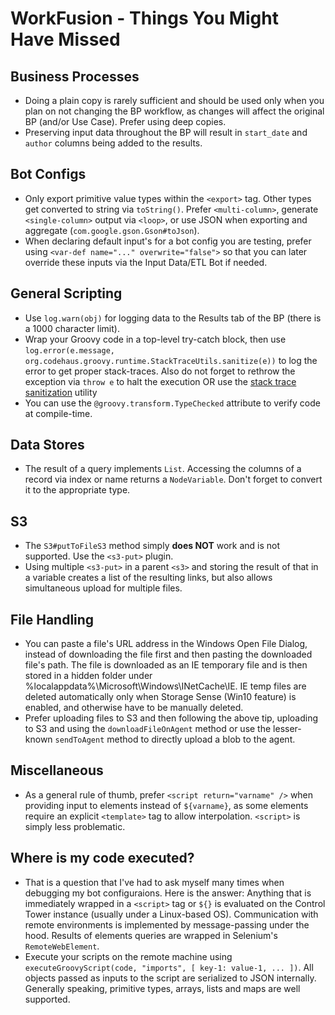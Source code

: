 # WorkFusion - Things You Might Have Missed

## Business Processes
- Doing a plain copy is rarely sufficient and should be used only when you plan on not changing the BP workflow, as changes will affect the original BP (and/or Use Case). Prefer using deep copies.
- Preserving input data throughout the BP will result in `start_date` and `author` columns being added to the results. 

## Bot Configs
- Only export primitive value types within the `<export>` tag. Other types get converted to string via `toString()`. Prefer `<multi-column>`, generate `<single-column>` output via `<loop>`, or use JSON when exporting and aggregate (`com.google.gson.Gson#toJson`).
- When declaring default input's for a bot config you are testing, prefer using `<var-def name="..." overwrite="false">` so that you can later override these inputs via the Input Data/ETL Bot if needed. 

## General Scripting
- Use `log.warn(obj)` for logging data to the Results tab of the BP (there is a 1000 character limit). 
- Wrap your Groovy code in a top-level try-catch block, then use `log.error(e.message, org.codehaus.groovy.runtime.StackTraceUtils.sanitize(e))` to log the error to get proper stack-traces. Also do not forget to rethrow the exception via `throw e` to halt the execution OR use the [stack trace sanitization](https://github.com/veselink1/WorkFusion-Reusable-Bot-Tasks/blob/master/scripts/sanitize-stacktraces.groovy) utility
- You can use the `@groovy.transform.TypeChecked` attribute to verify code at compile-time. 

## Data Stores
- The result of a query implements `List`. Accessing the columns of a record via index or name returns a `NodeVariable`. Don't forget to convert it to the appropriate type.

## S3
- The `S3#putToFileS3` method simply **does NOT** work and is not supported. Use the `<s3-put>` plugin. 
- Using multiple `<s3-put>` in a parent `<s3>` and storing the result of that in a variable creates a list of the resulting links, but also allows simultaneous upload for multiple files.

## File Handling
- You can paste a file's URL address in the Windows Open File Dialog, instead of downloading the file first and then pasting the downloaded file's path. The file is downloaded as an IE temporary file and is then stored in a hidden folder under %localappdata%\Microsoft\Windows\INetCache\IE\. IE temp files are deleted automatically only when Storage Sense (Win10 feature) is enabled, and otherwise have to be manually deleted.
- Prefer uploading files to S3 and then following the above tip, uploading to S3 and using the `downloadFileOnAgent` method or use the lesser-known `sendToAgent` method to directly upload a blob to the agent.

## Miscellaneous
- As a general rule of thumb, prefer `<script return="varname" />` when providing input to elements instead of `${varname}`, as some elements require an explicit `<template>` tag to allow interpolation. `<script>` is simply less problematic. 

## Where is my code executed?
- That is a question that I've had to ask myself many times when debugging my bot configuraions. Here is the answer: Anything that is immediately wrapped in a `<script>` tag or `${}` is evaluated on the Control Tower instance (usually under a Linux-based OS). Communication with remote environments is implemented by message-passing under the hood. Results of elements queries are wrapped in Selenium's `RemoteWebElement`. 
- Execute your scripts on the remote machine using `executeGroovyScript(code, "imports", [ key-1: value-1, ... ])`. All objects passed as inputs to the script are serialized to JSON internally. Generally speaking, primitive types, arrays, lists and maps are well supported.